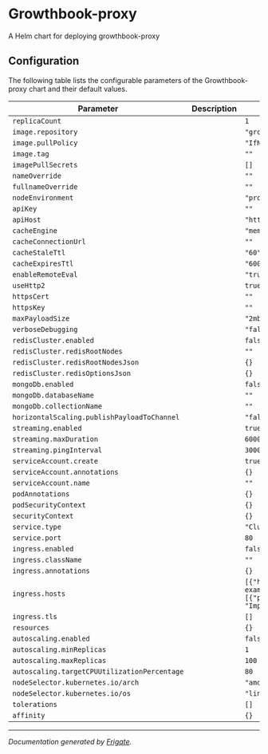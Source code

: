 
Growthbook-proxy
===========

A Helm chart for deploying growthbook-proxy


## Configuration

The following table lists the configurable parameters of the Growthbook-proxy chart and their default values.

| Parameter                | Description             | Default        |
| ------------------------ | ----------------------- | -------------- |
| `replicaCount` |  | `1` |
| `image.repository` |  | `"growthbook/proxy"` |
| `image.pullPolicy` |  | `"IfNotPresent"` |
| `image.tag` |  | `""` |
| `imagePullSecrets` |  | `[]` |
| `nameOverride` |  | `""` |
| `fullnameOverride` |  | `""` |
| `nodeEnvironment` |  | `"production"` |
| `apiKey` |  | `""` |
| `apiHost` |  | `"https://api.growthbook.io"` |
| `cacheEngine` |  | `"memory"` |
| `cacheConnectionUrl` |  | `""` |
| `cacheStaleTtl` |  | `"60"` |
| `cacheExpiresTtl` |  | `"600"` |
| `enableRemoteEval` |  | `"true"` |
| `useHttp2` |  | `true` |
| `httpsCert` |  | `""` |
| `httpsKey` |  | `""` |
| `maxPayloadSize` |  | `"2mb"` |
| `verboseDebugging` |  | `"false"` |
| `redisCluster.enabled` |  | `false` |
| `redisCluster.redisRootNodes` |  | `""` |
| `redisCluster.redisRootNodesJson` |  | `{}` |
| `redisCluster.redisOptionsJson` |  | `{}` |
| `mongoDb.enabled` |  | `false` |
| `mongoDb.databaseName` |  | `""` |
| `mongoDb.collectionName` |  | `""` |
| `horizontalScaling.publishPayloadToChannel` |  | `"false"` |
| `streaming.enabled` |  | `true` |
| `streaming.maxDuration` |  | `60000` |
| `streaming.pingInterval` |  | `30000` |
| `serviceAccount.create` |  | `true` |
| `serviceAccount.annotations` |  | `{}` |
| `serviceAccount.name` |  | `""` |
| `podAnnotations` |  | `{}` |
| `podSecurityContext` |  | `{}` |
| `securityContext` |  | `{}` |
| `service.type` |  | `"ClusterIP"` |
| `service.port` |  | `80` |
| `ingress.enabled` |  | `false` |
| `ingress.className` |  | `""` |
| `ingress.annotations` |  | `{}` |
| `ingress.hosts` |  | `[{"host": "chart-example.local", "paths": [{"path": "/", "pathType": "ImplementationSpecific"}]}]` |
| `ingress.tls` |  | `[]` |
| `resources` |  | `{}` |
| `autoscaling.enabled` |  | `false` |
| `autoscaling.minReplicas` |  | `1` |
| `autoscaling.maxReplicas` |  | `100` |
| `autoscaling.targetCPUUtilizationPercentage` |  | `80` |
| `nodeSelector.kubernetes.io/arch` |  | `"amd64"` |
| `nodeSelector.kubernetes.io/os` |  | `"linux"` |
| `tolerations` |  | `[]` |
| `affinity` |  | `{}` |



---
_Documentation generated by [Frigate](https://frigate.readthedocs.io)._

